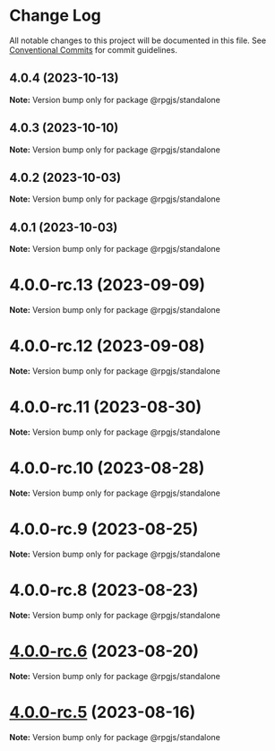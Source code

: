 # Change Log

All notable changes to this project will be documented in this file.
See [Conventional Commits](https://conventionalcommits.org) for commit guidelines.

## 4.0.4 (2023-10-13)

**Note:** Version bump only for package @rpgjs/standalone





## 4.0.3 (2023-10-10)

**Note:** Version bump only for package @rpgjs/standalone





## 4.0.2 (2023-10-03)

**Note:** Version bump only for package @rpgjs/standalone





## 4.0.1 (2023-10-03)

**Note:** Version bump only for package @rpgjs/standalone





# 4.0.0-rc.13 (2023-09-09)

**Note:** Version bump only for package @rpgjs/standalone





# 4.0.0-rc.12 (2023-09-08)

**Note:** Version bump only for package @rpgjs/standalone





# 4.0.0-rc.11 (2023-08-30)

**Note:** Version bump only for package @rpgjs/standalone





# 4.0.0-rc.10 (2023-08-28)

**Note:** Version bump only for package @rpgjs/standalone





# 4.0.0-rc.9 (2023-08-25)

**Note:** Version bump only for package @rpgjs/standalone





# 4.0.0-rc.8 (2023-08-23)

**Note:** Version bump only for package @rpgjs/standalone





# [4.0.0-rc.6](https://github.com/RSamaium/RPG-JS/compare/v4.0.0-rc.5...v4.0.0-rc.6) (2023-08-20)

**Note:** Version bump only for package @rpgjs/standalone





# [4.0.0-rc.5](https://github.com/RSamaium/RPG-JS/compare/v4.0.0-rc.4...v4.0.0-rc.5) (2023-08-16)

**Note:** Version bump only for package @rpgjs/standalone
